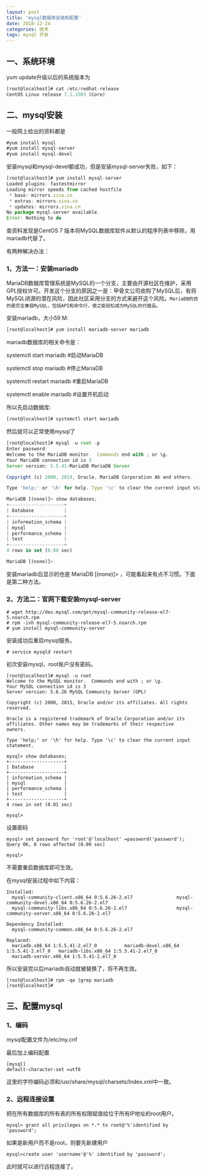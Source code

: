 ```yaml
---
layout: post
title: 'mysql数据库安装和配置'
date: 2018-12-24
categories: 技术
tags: mysql 开发
---
```


## 一、系统环境

yum update升级以后的系统版本为

```javascript
[root@localhost]# cat /etc/redhat-release
CentOS Linux release 7.1.1503 (Core)
```

## 二、mysql安装

一般网上给出的资料都是

```javascript
#yum install mysql
#yum install mysql-server
#yum install mysql-devel
```
安装mysql和mysql-devel都成功，但是安装mysql-server失败，如下：

```javascript
[root@localhost]# yum install mysql-server
Loaded plugins: fastestmirror
Loading mirror speeds from cached hostfile
 * base: mirrors.sina.cn
 * extras: mirrors.sina.cn
 * updates: mirrors.sina.cn
No package mysql-server available.
Error: Nothing to do
```
查资料发现是CentOS 7 版本将MySQL数据库软件从默认的程序列表中移除，用mariadb代替了。

有两种解决办法：

### 1、方法一：安装mariadb

MariaDB数据库管理系统是MySQL的一个分支，主要由开源社区在维护，采用GPL授权许可。开发这个分支的原因之一是：甲骨文公司收购了MySQL后，有将MySQL闭源的潜在风险，因此社区采用分支的方式来避开这个风险。`MariaDB的目的是完全兼容MySQL，包括API和命令行，使之能轻松成为MySQL的代替品。`

安装mariadb，大小59 M:

```javascript
[root@localhost]# yum install mariadb-server mariadb 
```

mariadb数据库的相关命令是：

systemctl start mariadb  #启动MariaDB

systemctl stop mariadb  #停止MariaDB

systemctl restart mariadb  #重启MariaDB

systemctl enable mariadb  #设置开机启动

所以先启动数据库:

```javascript
[root@localhost]# systemctl start mariadb
```

然后就可以正常使用mysql了

```javascript
[root@localhost]# mysql -u root -p
Enter password: 
Welcome to the MariaDB monitor.  Commands end with ; or \g.
Your MariaDB connection id is 3
Server version: 5.5.41-MariaDB MariaDB Server

Copyright (c) 2000, 2014, Oracle, MariaDB Corporation Ab and others.

Type 'help;' or '\h' for help. Type '\c' to clear the current input statement.

MariaDB [(none)]> show databases;
+--------------------+
| Database           |
+--------------------+
| information_schema |
| mysql              |
| performance_schema |
| test               |
+--------------------+
4 rows in set (0.00 sec)

MariaDB [(none)]> 
```
安装mariadb后显示的也是 MariaDB [(none)]> ，可能看起来有点不习惯。下面是第二种方法。

### 2、方法二：官网下载安装mysql-server

```
# wget http://dev.mysql.com/get/mysql-community-release-el7-5.noarch.rpm
# rpm -ivh mysql-community-release-el7-5.noarch.rpm
# yum install mysql-community-server
```

安装成功后重启mysql服务。

```
# service mysqld restart
```

初次安装mysql，root账户没有密码。

```
[root@localhost]# mysql -u root 
Welcome to the MySQL monitor.  Commands end with ; or \g.
Your MySQL connection id is 3
Server version: 5.6.26 MySQL Community Server (GPL)

Copyright (c) 2000, 2015, Oracle and/or its affiliates. All rights reserved.

Oracle is a registered trademark of Oracle Corporation and/or its
affiliates. Other names may be trademarks of their respective
owners.

Type 'help;' or '\h' for help. Type '\c' to clear the current input statement.

mysql> show databases;
+--------------------+
| Database           |
+--------------------+
| information_schema |
| mysql              |
| performance_schema |
| test               |
+--------------------+
4 rows in set (0.01 sec)

mysql> 
```

设置密码

```
mysql> set password for 'root'@'localhost' =password('password');
Query OK, 0 rows affected (0.00 sec)

mysql> 
```

不需要重启数据库即可生效。

在mysql安装过程中如下内容：

```
Installed:
  mysql-community-client.x86_64 0:5.6.26-2.el7                mysql-community-devel.x86_64 0:5.6.26-2.el7                
  mysql-community-libs.x86_64 0:5.6.26-2.el7                  mysql-community-server.x86_64 0:5.6.26-2.el7               

Dependency Installed:
  mysql-community-common.x86_64 0:5.6.26-2.el7                                                                            

Replaced:
  mariadb.x86_64 1:5.5.41-2.el7_0          mariadb-devel.x86_64 1:5.5.41-2.el7_0   mariadb-libs.x86_64 1:5.5.41-2.el7_0  
  mariadb-server.x86_64 1:5.5.41-2.el7_0  
```

所以安装完以后mariadb自动就被替换了，将不再生效。

```
[root@localhost]# rpm -qa |grep mariadb
[root@localhost]# 
```

## 三、配置mysql

### 1、编码

mysql配置文件为/etc/my.cnf

最后加上编码配置

```
[mysql]
default-character-set =utf8
```

这里的字符编码必须和/usr/share/mysql/charsets/Index.xml中一致。

### 2、远程连接设置

把在所有数据库的所有表的所有权限赋值给位于所有IP地址的root用户。

```
mysql> grant all privileges on *.* to root@'%'identified by 'password';
```

如果是新用户而不是root，则要先新建用户

```
mysql>create user 'username'@'%' identified by 'password';  
```

此时就可以进行远程连接了。